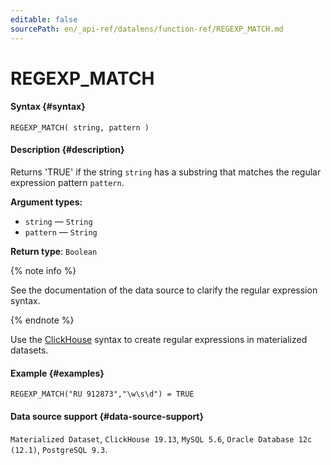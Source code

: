 ```yaml
---
editable: false
sourcePath: en/_api-ref/datalens/function-ref/REGEXP_MATCH.md
---
```


# REGEXP_MATCH



#### Syntax {#syntax}


```
REGEXP_MATCH( string, pattern )
```

#### Description {#description}
Returns 'TRUE' if the string `string` has a substring that matches the regular expression pattern `pattern`.

**Argument types:**
- `string` — `String`
- `pattern` — `String`


**Return type**: `Boolean`

{% note info %}

See the documentation of the data source to clarify the regular expression syntax.

{% endnote %}

Use the [ClickHouse](https://github.com/google/re2/wiki/Syntax) syntax to create regular expressions in materialized datasets.



#### Example {#examples}

```
REGEXP_MATCH("RU 912873","\w\s\d") = TRUE
```


#### Data source support {#data-source-support}

`Materialized Dataset`, `ClickHouse 19.13`, `MySQL 5.6`, `Oracle Database 12c (12.1)`, `PostgreSQL 9.3`.
